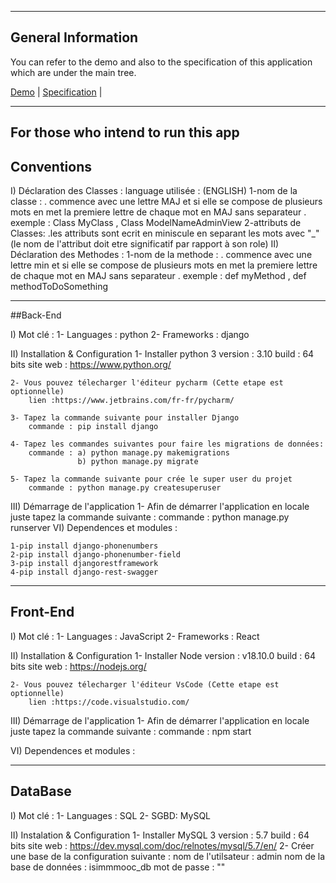 ---------------------------------- ---------------------------------- ---------------------------------- ---------------------------------- ---------------------------------- 
## General Information

You can refer to the  demo and also to the specification of this application which are under the main tree.

[Demo](IsimmmoocProject.mp4) |
[Specification](isimmmooc.pdf) |

---------------------------------- ---------------------------------- ---------------------------------- ---------------------------------- ---------------------------------- 
## For those who intend to run this app

## Conventions

I) Déclaration des Classes :
	language utilisée : (ENGLISH)
	1-nom de la classe : 
		. commence avec une lettre MAJ et si elle se compose de plusieurs mots en met la premiere lettre de chaque mot en MAJ sans separateur .
		exemple : Class MyClass , Class ModelNameAdminView
	2-attributs de Classes:
		.les attributs sont ecrit en miniscule en separant les mots avec "_" (le nom de l'attribut doit etre significatif par rapport à son role)
II) Déclaration des Methodes :
	1-nom de la methode : 
		. commence avec une lettre min et si elle se compose de plusieurs mots en met la premiere lettre de chaque mot en MAJ sans separateur .
		exemple : def myMethod , def methodToDoSomething


---------------------------------- ---------------------------------- ---------------------------------- ---------------------------------- ---------------------------------- 

##Back-End

I) Mot clé :
	1- Languages : python
	2- Frameworks : django

II) Installation & Configuration
	1- Installer python 3
		version : 3.10
		build : 64 bits
		site web : https://www.python.org/

	2- Vous pouvez télecharger l'éditeur pycharm (Cette etape est optionnelle)
		lien :https://www.jetbrains.com/fr-fr/pycharm/

    3- Tapez la commande suivante pour installer Django
		commande : pip install django

	4- Tapez les commandes suivantes pour faire les migrations de données:
	    commande : a) python manage.py makemigrations
	               b) python manage.py migrate

	5- Tapez la commande suivante pour crée le super user du projet
		commande : python manage.py createsuperuser

III) Démarrage de l'application
	1- Afin de démarrer l'application en locale juste tapez la commande suivante :
		commande : python manage.py runserver
VI) Dependences et modules :

    1-pip install django-phonenumbers  
    2-pip install django-phonenumber-field
	3-pip install djangorestframework
	4-pip install django-rest-swagger
	
---------------------------------- ---------------------------------- ---------------------------------- ---------------------------------- ---------------------------------- 

## Front-End

I) Mot clé :
	1- Languages : JavaScript
	2- Frameworks : React

II) Installation & Configuration
	1- Installer Node
		version : v18.10.0
		build : 64 bits
		site web : https://nodejs.org/

	2- Vous pouvez télecharger l'éditeur VsCode (Cette etape est optionnelle)
		lien :https://code.visualstudio.com/

III) Démarrage de l'application
	1- Afin de démarrer l'application en locale juste tapez la commande suivante :
		commande : npm start

VI) Dependences et modules :

    
	
---------------------------------- ---------------------------------- ---------------------------------- ---------------------------------- ---------------------------------- 
## DataBase
I) Mot clé :
	1- Languages : SQL
	2- SGBD: MySQL

II) Instalation & Configuration
	1- Installer MySQL 3
		version : 5.7
		build : 64 bits
		site web : https://dev.mysql.com/doc/relnotes/mysql/5.7/en/
	2- Créer une base de la configuration suivante :
		nom de l'utilsateur : admin
		nom de la base de données : isimmmooc_db
		mot de passe : ""

